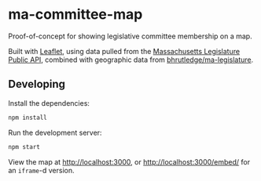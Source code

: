 # ma-committee-map

Proof-of-concept for showing legislative committee membership on a map.

Built with [Leaflet](https://leafletjs.com/), using data pulled from the [Massachusetts Legislature Public API](https://malegislature.gov/api/swagger/index.html?url=/api/swagger/v1/swagger.json#/), combined with geographic data from [bhrutledge/ma-legislature](https://github.com/bhrutledge/ma-legislature).

## Developing

Install the dependencies:

```sh
npm install
```

Run the development server:

```sh
npm start
```

View the map at <http://localhost:3000>, or <http://localhost:3000/embed/> for an `iframe`-d version.
